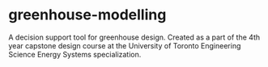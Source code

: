 # greenhouse-modelling
A decision support tool for greenhouse design. Created as a part of the 4th year capstone design course at the University of Toronto Engineering Science Energy Systems specialization.
